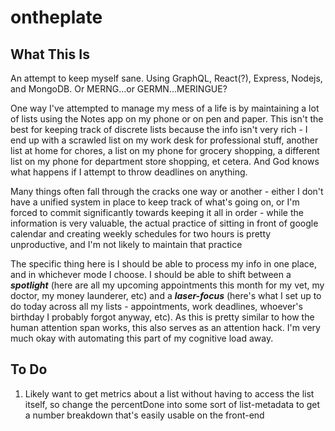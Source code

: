 # ontheplate
## What This Is
An attempt to keep myself sane.  Using GraphQL, React(?), Express, Nodejs, and MongoDB.  Or MERNG...or GERMN...MERINGUE?

One way I've attempted to manage my mess of a life is by maintaining a lot of lists using the Notes app on my phone or on pen and paper.
This isn't the best for keeping track of discrete lists because the info isn't very rich - I end up with a scrawled list on my work desk for professional stuff, another list at home for chores, a list on my phone for grocery shopping, a different list on my phone for department store shopping, et cetera.  And God knows what happens if I attempt to throw deadlines on anything.

Many things often fall through the cracks one way or another - either I don't have a unified system in place to keep track of what's going on, or I'm forced to commit significantly towards keeping it all in order - while the information is very valuable, the actual practice of sitting in front of google calendar and creating weekly schedules for two hours is pretty unproductive, and I'm not likely to maintain that practice  

The specific thing here is I should be able to process my info in one place, and in whichever mode I choose.  I should be able to shift between a ***spotlight*** (here are all my upcoming appointments this month for my vet, my doctor, my money launderer, etc) and a ***laser-focus*** (here's what I set up to do today across all my lists - appointments, work deadlines, whoever's birthday I probably forgot anyway, etc).  As this is pretty similar to how the human attention span works, this also serves as an attention hack.  I'm very much okay with automating this part of my cognitive load away.

## To Do
1.  Likely want to get metrics about a list without having to access the list itself, so change the percentDone into some sort of list-metadata to get a number breakdown that's easily usable on the front-end
